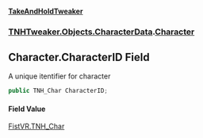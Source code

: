 #### [TakeAndHoldTweaker](index.md 'index')
### [TNHTweaker.Objects.CharacterData](TNHTweaker.Objects.CharacterData.md 'TNHTweaker.Objects.CharacterData').[Character](TNHTweaker.Objects.CharacterData.Character.md 'TNHTweaker.Objects.CharacterData.Character')

## Character.CharacterID Field

A unique itentifier for character

```csharp
public TNH_Char CharacterID;
```

#### Field Value
[FistVR.TNH_Char](https://docs.microsoft.com/en-us/dotnet/api/FistVR.TNH_Char 'FistVR.TNH_Char')